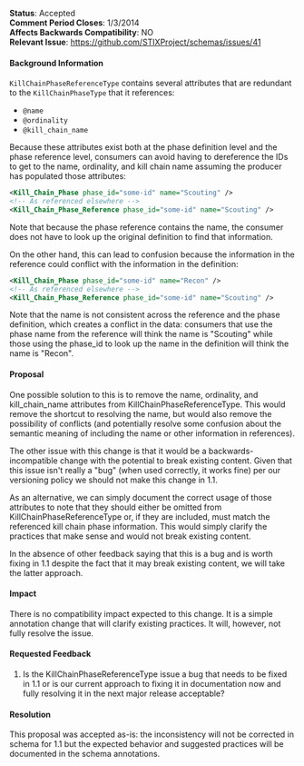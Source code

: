**Status**: Accepted  
**Comment Period Closes**: 1/3/2014  
**Affects Backwards Compatibility**: NO  
**Relevant Issue**: https://github.com/STIXProject/schemas/issues/41

#### Background Information
`KillChainPhaseReferenceType` contains several attributes that are redundant to the `KillChainPhaseType` that it references:

* `@name`
* `@ordinality`
* `@kill_chain_name`

Because these attributes exist both at the phase definition level and the phase reference level, consumers can avoid having to dereference the IDs to get to the name, ordinality, and kill chain name assuming the producer has populated those attributes:
```xml
<Kill_Chain_Phase phase_id="some-id" name="Scouting" />
<!-- As referenced elsewhere -->
<Kill_Chain_Phase_Reference phase_id="some-id" name="Scouting" />
```

Note that because the phase reference contains the name, the consumer does not have to look up the original definition to find that information.

On the other hand, this can lead to confusion because the information in the reference could conflict with the information in the definition:
```xml
<Kill_Chain_Phase phase_id="some-id" name="Recon" />
<!-- As referenced elsewhere -->
<Kill_Chain_Phase_Reference phase_id="some-id" name="Scouting" />
```

Note that the name is not consistent across the reference and the phase definition, which creates a conflict in the data: consumers that use the phase name from the reference will think the name is "Scouting" while those using the phase_id to look up the name in the definition will think the name is "Recon".

#### Proposal

One possible solution to this is to remove the name, ordinality, and kill_chain_name attributes from KillChainPhaseReferenceType. This would remove the shortcut to resolving the name, but would also remove the possibility of conflicts (and potentially resolve some confusion about the semantic meaning of including the name or other information in references).

The other issue with this change is that it would be a backwards-incompatible change with the potential to break existing content. Given that this issue isn't really a "bug" (when used correctly, it works fine) per our versioning policy we should not make this change in 1.1.

As an alternative, we can simply document the correct usage of those attributes to note that they should either be omitted from KillChainPhaseReferenceType or, if they are included, must match the referenced kill chain phase information. This would simply clarify the practices that make sense and would not break existing content.

In the absence of other feedback saying that this is a bug and is worth fixing in 1.1 despite the fact that it may break existing content, we will take the latter approach.

#### Impact
There is no compatibility impact expected to this change. It is a simple annotation change that will clarify existing practices. It will, however, not fully resolve the issue.

#### Requested Feedback

1. Is the KillChainPhaseReferenceType issue a bug that needs to be fixed in 1.1 or is our current approach to fixing it in documentation now and fully resolving it in the next major release acceptable?

#### Resolution

This proposal was accepted as-is: the inconsistency will not be corrected in schema for 1.1 but the expected behavior and suggested practices will be documented in the schema annotations.